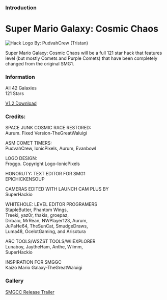### Introduction
# Super Mario Galaxy: Cosmic Chaos
![Hack Logo](https://cdn.discordapp.com/attachments/789184498989268995/796542994193973278/image0.png)
By: PudvahCrew (Tristan)

Super Mario Galaxy: Cosmic Chaos will be a full 121 star hack that features level (but mostly Comets and Purple Comets) that have been completely changed from the original SMG1.


### Information
All 42 Galaxies<br/>
121 Stars

[V1.2 Download](https://www.mediafire.com/file/uaqb6ttybpms7c6/Super_Mario_Galaxy_Cosmic_Chaos_-_v1.2.zip/file)


### Credits:
SPACE JUNK COSMIC RACE RESTORED:<br/>
Aurum. Fixed Version-TheGreatWaluigi<br/>

ASM COMET TIMERS:<br/>
PudvahCrew, IonicPixels, Aurum, Evanbowl<br/>

LOGO DESIGN:<br/>
Froggo. Copyright Logo-IonicPixels<br/>

HONORUTY: TEXT EDITOR FOR SMG1<br/>
EPICHICKENSOUP<br/>

CAMERAS EDITED WITH LAUNCH CAM PLUS BY<br/>
SuperHackio<br/>

WHITEHOLE: LEVEL EDITOR PROGRAMERS<br/>
StapleButter, Phantom Wings,<br/>
Treeki, yaz0r, thakis, groepaz,<br/>
Dirbaio, MrRean, NWPlayer123, Aurum,<br/>
JuPaHe64, TheSunCat, SmudgeDraws,<br/>
Luma48, OcelotGaming, and Arisotura<br/>

ARC TOOLS/WSZST TOOLS/WIIEXPLORER<br/>
Lunaboy, JaytheHam, Anthe, Wiimm,<br/>
SuperHackio<br/>

INSPIRATION FOR SMGGC<br/>
Kaizo Mario Galaxy-TheGreatWaluigi<br/>


### Gallery
[SMGCC Release Trailer](https://youtu.be/F4F_xBdhi6Q)
